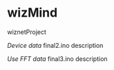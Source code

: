 # wizMind
wiznetProject

*Device data*
final2.ino description

*Use FFT data*
final3.ino description
